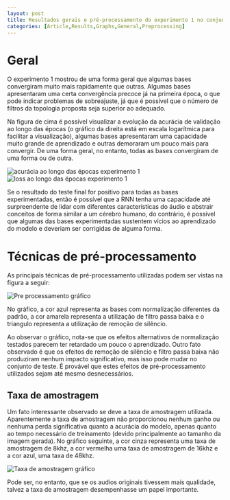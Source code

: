 ```yaml
---
layout: post
title: Resultados gerais e pré-processamento do experimento 1 no conjunto de validação
categories: [Article,Results,Graphs,General,Preprocessing]
--- 
```


# Geral

O experimento 1 mostrou de uma forma geral que algumas bases convergiram muito mais rapidamente que outras. Algumas bases apresentaram uma certa convergência precoce já na primeira época, o que pode indicar problemas de sobreajuste, já que é possível que o número de filtros da topologia proposta seja superior ao adequado.

Na figura de cima é possível visualizar a evolução da acurácia de validação ao longo das épocas (o gráfico da direita está em escala logarítmica para facilitar a visualização), algumas bases apresentaram uma capacidade muito grande de aprendizado e outras demoraram um pouco mais para convergir. De uma forma geral, no entanto, todas as bases convergiram de uma forma ou de outra. 

![acurácia ao longo das épocas experimento 1](https://user-images.githubusercontent.com/34692520/64189847-a44be700-ce64-11e9-8125-7c1e190f878e.png)
![loss ao longo das épocas experimento 1](https://user-images.githubusercontent.com/34692520/64189864-ae6de580-ce64-11e9-9dc9-99c307637f14.png)

Se o resultado do teste final for positivo para todas as bases experimentadas, então é possível que a RNN tenha uma capacidade até surpreendente de lidar com diferentes características do áudio e abstrair conceitos de forma similar a um cérebro humano, do contrário, é possível que algumas das bases experimentadas sustentem vícios ao aprendizado do modelo e deveriam ser corrigidas de alguma forma.

# Técnicas de pré-processamento

As principais técnicas de pré-processamento utilizadas podem ser vistas na figura a seguir:

![Pre processamento gráfico](https://user-images.githubusercontent.com/34692520/64190233-669b8e00-ce65-11e9-8a35-edc61fbb7712.png)

No gráfico, a cor azul representa as bases com normalização diferentes da padrão, a cor amarela representa a utilização de filtro passa baixa e o triangulo representa a utilização de remoção de silêncio.

Ao observar o gráfico, nota-se que os efeitos alternativos de normalização testados parecem ter retardado um pouco o aprendizado. Outro fato observado é que os efeitos de remoção de silêncio e filtro passa baixa não produziram nenhum impacto significativo, mas isso pode mudar no conjunto de teste. É provável que estes efeitos de pré-processamento utilizados sejam até mesmo desnecessários. 

## Taxa de amostragem

Um fato interessante observado se deve a taxa de amostragem utilizada. Aparentemente a taxa de amostragem não proporcionou nenhum ganho ou nenhuma perda significativa quanto a acurácia do modelo, apenas quanto ao tempo necessário de treinamento (devido principalmente ao tamanho da imagem gerada). No gráfico seguinte, a cor cinza representa uma taxa de amostragem de 8khz, a cor vermelha uma taxa de amostragem de 16khz e a cor azul, uma taxa de 48khz.

![Taxa de amostragem gráfico](https://user-images.githubusercontent.com/34692520/64190252-73b87d00-ce65-11e9-92e1-add8487ac6cf.png)

Pode ser, no entanto, que se os audios originais tivessem mais qualidade, talvez a taxa de amostragem desempenhasse um papel importante.
